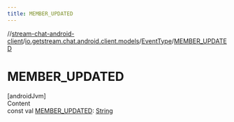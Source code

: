 ```yaml
---
title: MEMBER_UPDATED
---
```

//[stream-chat-android-client](../../../index.md)/[io.getstream.chat.android.client.models](../index.md)/[EventType](index.md)/[MEMBER_UPDATED](MEMBER_UPDATED.md)



# MEMBER_UPDATED  
[androidJvm]  
Content  
const val [MEMBER_UPDATED](MEMBER_UPDATED.md): [String](https://kotlinlang.org/api/latest/jvm/stdlib/kotlin/-string/index.html)  



